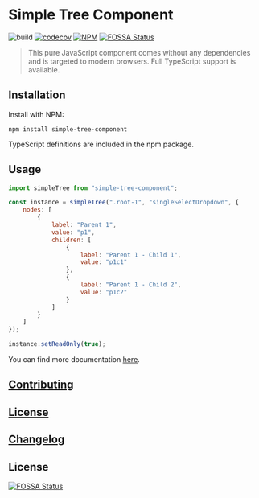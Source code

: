 # Simple Tree Component

![build](https://github.com/ckotzbauer/simple-tree-component/workflows/build/badge.svg)
[![codecov](https://codecov.io/gh/ckotzbauer/simple-tree-component/branch/master/graph/badge.svg?token=CDK8TH9DLZ)](https://codecov.io/gh/ckotzbauer/simple-tree-component)
[![NPM](https://img.shields.io/npm/v/simple-tree-component.svg)](https://www.npmjs.com/package/simple-tree-component)
[![FOSSA Status](https://app.fossa.com/api/projects/git%2Bgithub.com%2Fckotzbauer%2Fsimple-tree-component.svg?type=shield)](https://app.fossa.com/projects/git%2Bgithub.com%2Fckotzbauer%2Fsimple-tree-component?ref=badge_shield)

> This pure JavaScript component comes without any dependencies and is targeted to modern browsers. Full TypeScript support is available.


## Installation

Install with NPM:
```
npm install simple-tree-component
```
TypeScript definitions are included in the npm package.

## Usage

```js
import simpleTree from "simple-tree-component";

const instance = simpleTree(".root-1", "singleSelectDropdown", {
    nodes: [
        {
            label: "Parent 1",
            value: "p1",
            children: [
                {
                    label: "Parent 1 - Child 1",
                    value: "p1c1"
                },
                {
                    label: "Parent 1 - Child 2",
                    value: "p1c2"
                }
            ]
        }
    ]
});

instance.setReadOnly(true);
```

You can find more documentation [here](https://www.ckotzbauer.de/simple-tree-component).


[Contributing](https://github.com/ckotzbauer/simple-tree-component/blob/master/.github/CONTRIBUTING.md)
--------
[License](https://github.com/ckotzbauer/simple-tree-component/blob/master/LICENSE)
--------
[Changelog](https://github.com/ckotzbauer/simple-tree-component/blob/master/CHANGELOG.md)
--------


## License
[![FOSSA Status](https://app.fossa.com/api/projects/git%2Bgithub.com%2Fckotzbauer%2Fsimple-tree-component.svg?type=large)](https://app.fossa.com/projects/git%2Bgithub.com%2Fckotzbauer%2Fsimple-tree-component?ref=badge_large)